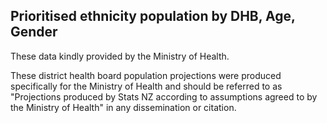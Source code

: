 ## Prioritised ethnicity population by DHB, Age, Gender

These data kindly provided by the Ministry of Health.

These district health board population projections were produced specifically for the Ministry of Health and should be referred to as "Projections produced by Stats NZ according to assumptions agreed to by the Ministry of Health" in any dissemination or citation.
